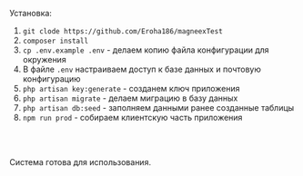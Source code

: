 Установка: 
<br>
1. ``git clode https://github.com/Eroha186/magneexTest``
2. ``composer install``
3. ``cp .env.example .env`` - делаем копию файла конфигурации для окружения
4. В файле ``.env`` настраиваем доступ к базе данных и почтовую конфигурацию
5. ``php artisan key:generate`` - созданем ключ приложения
6. ``php artisan migrate`` - делаем миграцию в базу данных
7. ``php artisan db:seed`` - заполняем данными ранее созданные таблицы
8. ``npm run prod`` - собираем клиентскую часть приложения
<br>
<br>

Система готова для использования. 

